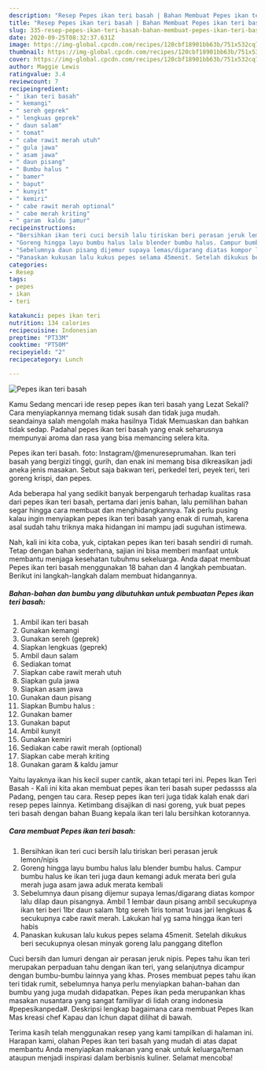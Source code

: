 ```yaml
---
description: "Resep Pepes ikan teri basah | Bahan Membuat Pepes ikan teri basah Yang Paling Enak"
title: "Resep Pepes ikan teri basah | Bahan Membuat Pepes ikan teri basah Yang Paling Enak"
slug: 335-resep-pepes-ikan-teri-basah-bahan-membuat-pepes-ikan-teri-basah-yang-paling-enak
date: 2020-09-25T08:32:37.631Z
image: https://img-global.cpcdn.com/recipes/120cbf18901bb63b/751x532cq70/pepes-ikan-teri-basah-foto-resep-utama.jpg
thumbnail: https://img-global.cpcdn.com/recipes/120cbf18901bb63b/751x532cq70/pepes-ikan-teri-basah-foto-resep-utama.jpg
cover: https://img-global.cpcdn.com/recipes/120cbf18901bb63b/751x532cq70/pepes-ikan-teri-basah-foto-resep-utama.jpg
author: Maggie Lewis
ratingvalue: 3.4
reviewcount: 7
recipeingredient:
- " ikan teri basah"
- " kemangi"
- " sereh geprek"
- " lengkuas geprek"
- " daun salam"
- " tomat"
- " cabe rawit merah utuh"
- " gula jawa"
- " asam jawa"
- " daun pisang"
- " Bumbu halus "
- " bamer"
- " baput"
- " kunyit"
- " kemiri"
- " cabe rawit merah optional"
- " cabe merah kriting"
- " garam  kaldu jamur"
recipeinstructions:
- "Bersihkan ikan teri cuci bersih lalu tiriskan beri perasan jeruk lemon/nipis"
- "Goreng hingga layu bumbu halus lalu blender bumbu halus. Campur bumbu halus ke ikan teri juga daun kemangi aduk merata beri gula merah juga asam jawa aduk merata kembali"
- "Sebelumnya daun pisang dijemur supaya lemas/digarang diatas kompor lalu dilap daun pisangnya. Ambil 1 lembar daun pisang ambil secukupnya ikan teri beri 1lbr daun salam 1btg sereh 1iris tomat 1ruas jari lengkuas &amp; secukupnya cabe rawit merah. Lakukan hal yg sama hingga ikan teri habis"
- "Panaskan kukusan lalu kukus pepes selama 45menit. Setelah dikukus beri secukupnya olesan minyak goreng lalu panggang diteflon"
categories:
- Resep
tags:
- pepes
- ikan
- teri

katakunci: pepes ikan teri 
nutrition: 134 calories
recipecuisine: Indonesian
preptime: "PT33M"
cooktime: "PT50M"
recipeyield: "2"
recipecategory: Lunch

---
```



![Pepes ikan teri basah](https://img-global.cpcdn.com/recipes/120cbf18901bb63b/751x532cq70/pepes-ikan-teri-basah-foto-resep-utama.jpg)

Kamu Sedang mencari ide resep pepes ikan teri basah yang Lezat Sekali? Cara menyiapkannya memang tidak susah dan tidak juga mudah. seandainya salah mengolah maka hasilnya Tidak Memuaskan dan bahkan tidak sedap. Padahal pepes ikan teri basah yang enak seharusnya mempunyai aroma dan rasa yang bisa memancing selera kita.

Pepes ikan teri basah. foto: Instagram/@menureseprumahan. Ikan teri basah yang bergizi tinggi, gurih, dan enak ini memang bisa dikreasikan jadi aneka jenis masakan. Sebut saja bakwan teri, perkedel teri, peyek teri, teri goreng krispi, dan pepes.

Ada beberapa hal yang sedikit banyak berpengaruh terhadap kualitas rasa dari pepes ikan teri basah, pertama dari jenis bahan, lalu pemilihan bahan segar hingga cara membuat dan menghidangkannya. Tak perlu pusing kalau ingin menyiapkan pepes ikan teri basah yang enak di rumah, karena asal sudah tahu triknya maka hidangan ini mampu jadi suguhan istimewa.


Nah, kali ini kita coba, yuk, ciptakan pepes ikan teri basah sendiri di rumah. Tetap dengan bahan sederhana, sajian ini bisa memberi manfaat untuk membantu menjaga kesehatan tubuhmu sekeluarga. Anda dapat membuat Pepes ikan teri basah menggunakan 18 bahan dan 4 langkah pembuatan. Berikut ini langkah-langkah dalam membuat hidangannya.

<!--inarticleads1-->

##### Bahan-bahan dan bumbu yang dibutuhkan untuk pembuatan Pepes ikan teri basah:

1. Ambil  ikan teri basah
1. Gunakan  kemangi
1. Gunakan  sereh (geprek)
1. Siapkan  lengkuas (geprek)
1. Ambil  daun salam
1. Sediakan  tomat
1. Siapkan  cabe rawit merah utuh
1. Siapkan  gula jawa
1. Siapkan  asam jawa
1. Gunakan  daun pisang
1. Siapkan  Bumbu halus :
1. Gunakan  bamer
1. Gunakan  baput
1. Ambil  kunyit
1. Gunakan  kemiri
1. Sediakan  cabe rawit merah (optional)
1. Siapkan  cabe merah kriting
1. Gunakan  garam &amp; kaldu jamur


Yaitu layaknya ikan his kecil super cantik, akan tetapi teri ini. Pepes Ikan Teri Basah - Kali ini kita akan membuat pepes ikan teri basah super pedassss ala Padang, pengen tau cara. Resep pepes ikan teri juga tidak kalah enak dari resep pepes lainnya. Ketimbang disajikan di nasi goreng, yuk buat pepes teri basah dengan bahan Buang kepala ikan teri lalu bersihkan kotorannya. 

<!--inarticleads2-->

##### Cara membuat Pepes ikan teri basah:

1. Bersihkan ikan teri cuci bersih lalu tiriskan beri perasan jeruk lemon/nipis
1. Goreng hingga layu bumbu halus lalu blender bumbu halus. Campur bumbu halus ke ikan teri juga daun kemangi aduk merata beri gula merah juga asam jawa aduk merata kembali
1. Sebelumnya daun pisang dijemur supaya lemas/digarang diatas kompor lalu dilap daun pisangnya. Ambil 1 lembar daun pisang ambil secukupnya ikan teri beri 1lbr daun salam 1btg sereh 1iris tomat 1ruas jari lengkuas &amp; secukupnya cabe rawit merah. Lakukan hal yg sama hingga ikan teri habis
1. Panaskan kukusan lalu kukus pepes selama 45menit. Setelah dikukus beri secukupnya olesan minyak goreng lalu panggang diteflon


Cuci bersih dan lumuri dengan air perasan jeruk nipis. Pepes tahu ikan teri merupakan perpaduan tahu dengan ikan teri, yang selanjutnya dicampur dengan bumbu-bumbu lainnya yang khas. Proses membuat pepes tahu ikan teri tidak rumit, sebelumnya hanya perlu menyiapkan bahan-bahan dan bumbu yang juga mudah didapatkan. Pepes ikan peda merupankan khas masakan nusantara yang sangat familiyar di lidah orang indonesia #pepesikanpeda#. Deskripsi lengkap bagaimana cara membuat Pepes Ikan Mas kreasi chef Kapau dan Ichun dapat dilihat di bawah. 

Terima kasih telah menggunakan resep yang kami tampilkan di halaman ini. Harapan kami, olahan Pepes ikan teri basah yang mudah di atas dapat membantu Anda menyiapkan makanan yang enak untuk keluarga/teman ataupun menjadi inspirasi dalam berbisnis kuliner. Selamat mencoba!
